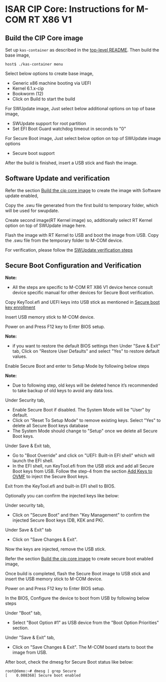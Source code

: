 # ISAR CIP Core: Instructions for M-COM RT X86 V1

## Build the CIP Core image

Set up `kas-container` as described in the [top-level README](../../README.md).
Then build the base image,
```
host$ ./kas-container menu
```
Select below options to create base image,

* Generic x86 machine booting via UEFI
* Kernel 6.1.x-cip
* Bookworm (12)
* Click on Build to start the build

For SWUpdate image, Just select below additional options on top of base image,

* SWUpdate support for root partition
* Set EFI Boot Guard watchdog timeout in seconds to "0"

For Secure Boot image, Just select below option on top of SWUpdate image options

* Secure boot support

After the build is finished, insert a USB stick and flash the image.

## Software Update and verification

Refer the section [Build the cip core image](README.m-com-x86.md#build-the-cip-core-image) to create the image with Software update enabled,

Copy the .swu file generated from the first build to temporary folder, which will be used for swupdate.

Create second image(RT Kernel image) so, additionally select RT Kernel option on top of SWUpdate image here.

Flash the image with RT Kernel to USB and boot the image from USB. Copy the .swu file from the temporary folder to M-COM device.

For verification, please follow the [SWUpdate verification steps](../README.swupdate.md#swupdate-verification)

## Secure Boot Configuration and Verification

**Note:**
* All the steps are specific to M-COM RT X86 V1 device hence consult device specific manual for other devices for Secure Boot verification.

Copy KeyTool.efi and UEFI keys into USB stick as mentioned in [Secure boot key enrollment](../README.secureboot.md#secure-boot-key-enrollment)

Insert USB memory stick to M-COM device.

Power on and Press F12 key to Enter BIOS setup.

**Note:**
* if you want to restore the default BIOS settings then
Under "Save & Exit" tab, Click on "Restore User Defaults" and select "Yes" to restore default values.

Enable Secure Boot and enter to Setup Mode by following below steps

**Note:**
* Due to following step, old keys will be deleted hence it’s recommended to take backup of old keys to avoid any data loss.

Under Security tab,
* Enable Secure Boot if disabled. The System Mode will be "User" by default.
* Click on "Reset To Setup Mode" to remove existing keys.
   Select "Yes" to delete all Secure Boot keys database
* The System Mode should change to "Setup" once we delete all Secure Boot keys.

Under Save & Exit tab,
* Go to "Boot Override" and click on "UEFI: Built-in EFI shell" which will launch the EFI shell.
* In the EFI shell, run KeyTool.efi from the USB stick and add all Secure Boot keys from USB. Follow the step-4 from the section [Add Keys to OVMF](../README.secureboot.md#add-keys-to-ovmf) to inject the Secure Boot keys.

Exit from the KeyTool.efi and built-in EFI shell to BIOS.

Optionally you can confirm the injected keys like below:

Under security tab,
* Click on "Secure Boot" and then "Key Management" to confirm the injected Secure Boot keys (DB, KEK and PK).

Under Save & Exit" tab
* Click on "Save Changes & Exit".

Now the keys are injected, remove the USB stick.

Refer the section [Build the cip core image](README.m-com-x86.md#build-the-cip-core-image) to create secure boot enabled image,

Once build is completed, flash the Secure Boot image to USB stick and insert the USB memory stick to M-COM device.

Power on and Press F12 key to Enter BIOS setup.

In the BIOS, Configure the device to boot from USB by following below steps

Under "Boot" tab,

* Select "Boot Option #1" as USB device from the "Boot Option Priorities" section.

Under "Save & Exit" tab,

* Click on "Save Changes & Exit". The M-COM board starts to boot the image from USB.

After boot, check the dmesg for Secure Boot status like below:
```
root@demo:~# dmesg | grep Secure
[    0.008368] Secure boot enabled
```
